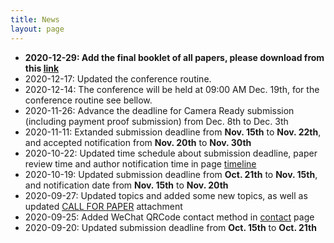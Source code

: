```yaml
---
title: News
layout: page
---
```


- **2020-12-29: Add the final booklet of all papers, please download from this [link](/booklet.pdf)**
- 2020-12-17: Updated the conference routine.
- 2020-12-14: The conference will be held at 09:00 AM Dec. 19th, for the conference routine see bellow.
- 2020-11-26: Advance the deadline for Camera Ready submission (including payment proof submission) from Dec. 8th to Dec. 3th
- 2020-11-11: Extanded submission deadline from **Nov. 15th** to **Nov. 22th**, and accepted notification from **Nov. 20th** to **Nov. 30th**
- 2020-10-22: Updated time schedule about submission deadline, paper review time and author notification time in page [timeline](timeline.html)
- 2020-10-19: Updated submission deadline from **Oct. 21th** to **Nov. 15th**, and notification date from **Nov. 15th** to **Nov. 20th**
- 2020-09-27: Updated topics and added some new topics, as well as updated [CALL FOR PAPER](/doc/CallforPaper-EN.pdf) attachment
- 2020-09-25: Added WeChat QRCode contact method in [contact](/contact.html) page
- 2020-09-20: Updated submission deadline from **Oct. 15th** to **Oct. 21th**
